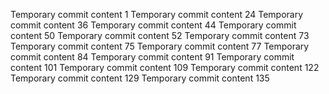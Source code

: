 Temporary commit content 1
Temporary commit content 24
Temporary commit content 36
Temporary commit content 44
Temporary commit content 50
Temporary commit content 52
Temporary commit content 73
Temporary commit content 75
Temporary commit content 77
Temporary commit content 84
Temporary commit content 91
Temporary commit content 101
Temporary commit content 109
Temporary commit content 122
Temporary commit content 129
Temporary commit content 135
